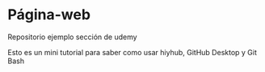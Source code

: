 # Página-web
Repositorio ejemplo sección de udemy

Esto es un mini tutorial para saber como usar hiyhub, GitHub Desktop y Git Bash
